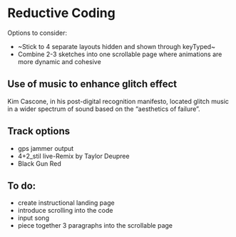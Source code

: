 # Reductive Coding 

Options to consider: 
- ~Stick to 4 separate layouts hidden and shown through keyTyped~
- Combine 2-3 sketches into one scrollable page where animations are more dynamic and cohesive 

## Use of music to enhance glitch effect
Kim Cascone, in his post-digital recognition manifesto, located glitch music in a wider spectrum of sound based on the “aesthetics of failure”.

## Track options 
- gps jammer output 
- 4+2_stil live-Remix by Taylor Deupree 
- Black Gun Red 

## To do: 
- create instructional landing page
- introduce scrolling into the code 
- input song 
- piece together 3 paragraphs into the scrollable page 
